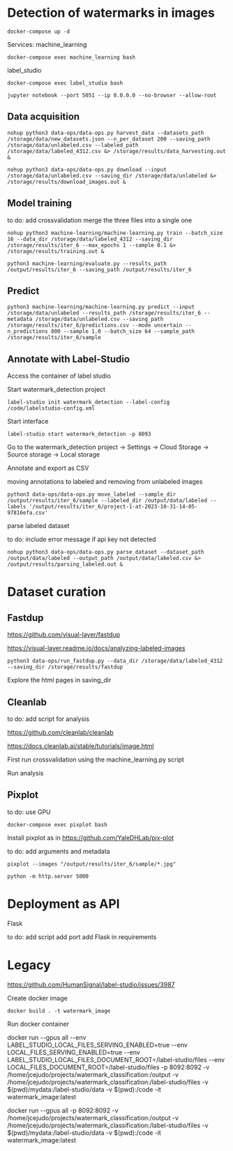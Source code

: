 # Detection of watermarks in images

```
docker-compose up -d
```

Services:
machine_learning

```
docker-compose exec machine_learning bash
```

label_studio

```
docker-compose exec label_studio bash
```

```
jupyter notebook --port 5051 --ip 0.0.0.0 --no-browser --allow-root
```


## Data acquisition

```
nohup python3 data-ops/data-ops.py harvest_data --datasets_path /storage/data/new_datasets.json --n_per_dataset 200 --saving_path /storage/data/unlabeled.csv --labeled_path /storage/data/labeled_4312.csv &> /storage/results/data_harvesting.out &

nohup python3 data-ops/data-ops.py download --input /storage/data/unlabeled.csv --saving_dir /storage/data/unlabeled &> /storage/results/download_images.out &
```


## Model training

to do: 
add crossvalidation
merge the three files into a single one

```
nohup python3 machine-learning/machine-learning.py train --batch_size 16 --data_dir /storage/data/labeled_4312 --saving_dir /storage/results/iter_6 --max_epochs 1 --sample 0.1 &> /storage/results/training.out &
```

```
python3 machine-learning/evaluate.py --results_path /output/results/iter_6 --saving_path /output/results/iter_6
```

## Predict

```
python3 machine-learning/machine-learning.py predict --input /storage/data/unlabeled --results_path /storage/results/iter_6 --metadata /storage/data/unlabeled.csv --saving_path /storage/results/iter_6/predictions.csv --mode uncertain --n_predictions 800 --sample 1.0 --batch_size 64 --sample_path /storage/results/iter_6/sample
```

## Annotate with Label-Studio

Access the container of label studio

Start watermark_detection project

```
label-studio init watermark_detection --label-config /code/labelstudio-config.xml
```

Start interface

```
label-studio start watermark_detection -p 8093
```

Go to the watermark_detection project -> Settings -> Cloud Storage -> Source storage -> Local storage

Annotate and export as CSV

moving annotations to labeled and removing from unlabeled images

```
python3 data-ops/data-ops.py move_labeled --sample_dir /output/results/iter_6/sample --labeled_dir /output/data/labeled --labels '/output/results/iter_6/project-1-at-2023-10-31-14-05-97816efa.csv'
```
parse labeled dataset

to do: include error message if api key not detected

```
nohup python3 data-ops/data-ops.py parse_dataset --dataset_path /output/data/labeled --output_path /output/data/labeled.csv &> /output/results/parsing_labeled.out &
```


# Dataset curation

## Fastdup

https://github.com/visual-layer/fastdup

https://visual-layer.readme.io/docs/analyzing-labeled-images

```
python3 data-ops/run_fastdup.py --data_dir /storage/data/labeled_4312 --saving_dir /storage/results/fastdup
```

Explore the html pages in saving_dir


## Cleanlab

to do: add script for analysis 

https://github.com/cleanlab/cleanlab

https://docs.cleanlab.ai/stable/tutorials/image.html

First run crossvalidation using the machine_learning.py script


Run analysis



## Pixplot

to do: use GPU

```
docker-compose exec pixplot bash
```

Install pixplot as in https://github.com/YaleDHLab/pix-plot

to do: add arguments and metadata

```
pixplot --images "/output/results/iter_6/sample/*.jpg"

python -m http.server 5000
```

# Deployment as API

Flask

to do:
add script
add port
add Flask in requirements






# Legacy


https://github.com/HumanSignal/label-studio/issues/3987

Create docker image

```
docker build . -t watermark_image
```

Run docker container

docker run --gpus all --env LABEL_STUDIO_LOCAL_FILES_SERVING_ENABLED=true --env LOCAL_FILES_SERVING_ENABLED=true --env LABEL_STUDIO_LOCAL_FILES_DOCUMENT_ROOT=/label-studio/files --env LOCAL_FILES_DOCUMENT_ROOT=/label-studio/files -p 8092:8092 -v /home/jcejudo/projects/watermark_classification:/output -v /home/jcejudo/projects/watermark_classification:/label-studio/files -v $(pwd)/mydata:/label-studio/data -v $(pwd):/code -it watermark_image:latest

docker run --gpus all -p 8092:8092 -v /home/jcejudo/projects/watermark_classification:/output -v /home/jcejudo/projects/watermark_classification:/label-studio/files -v $(pwd)/mydata:/label-studio/data -v $(pwd):/code -it watermark_image:latest
























